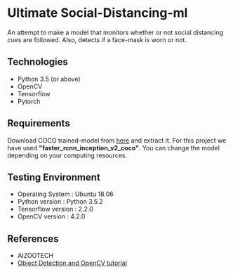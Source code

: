 # Ultimate Social-Distancing-ml
An attempt to make a model that monitors whether or not social distancing cues are followed. Also, detects if a face-mask is worn or not.





## Technologies
- Python 3.5 (or above)
- OpenCV
- Tensorflow
- Pytorch


## Requirements
 Download COCO trained-model from [here](https://github.com/tensorflow/models/blob/master/research/object_detection/g3doc/detection_model_zoo.md) and extract it. For this project we have used **"faster_rcnn_inception_v2_coco"**. You can change the model depending on your computing resources.
 
## Testing Environment
- Operating System : Ubuntu 18.06 
- Python version : Python 3.5.2
- Tensorflow version : 2.2.0
- OpenCV version : 4.2.0

## References 

- AIZOOTECH
- [Object Detection and OpenCV tutorial](https://pythonprogramming.net/)
